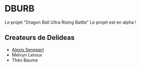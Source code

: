 # DBURB
Le projet "Dragon Ball Ultra Rising Battle"
Le projet est en alpha !
## Createurs de Delideas
- [Alexis Senepart]("https://github.com/Kh4ru")
- Melvyn Leroux
- Théo Baume
